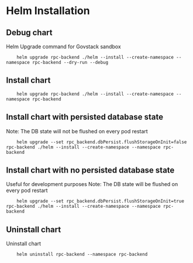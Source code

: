 # Helm Installation

## Debug chart

Helm Upgrade command for Govstack sandbox
```
    helm upgrade rpc-backend ./helm --install --create-namespace --namespace rpc-backend --dry-run --debug
```

## Install chart

```
    helm upgrade rpc-backend ./helm --install --create-namespace --namespace rpc-backend
```

## Install chart with persisted database state

Note: The DB state will not be flushed on every pod restart
```
    helm upgrade --set rpc_backend.dbPersist.flushStorageOnInit=false rpc-backend ./helm --install --create-namespace --namespace rpc-backend
```

## Install chart with no persisted database state

Useful for development purposes
Note: The DB state will be flushed on every pod restart
```
    helm upgrade --set rpc_backend.dbPersist.flushStorageOnInit=true rpc-backend ./helm --install --create-namespace --namespace rpc-backend
```

## Uninstall chart

Uninstall chart
```
    helm uninstall rpc-backend --namespace rpc-backend
```